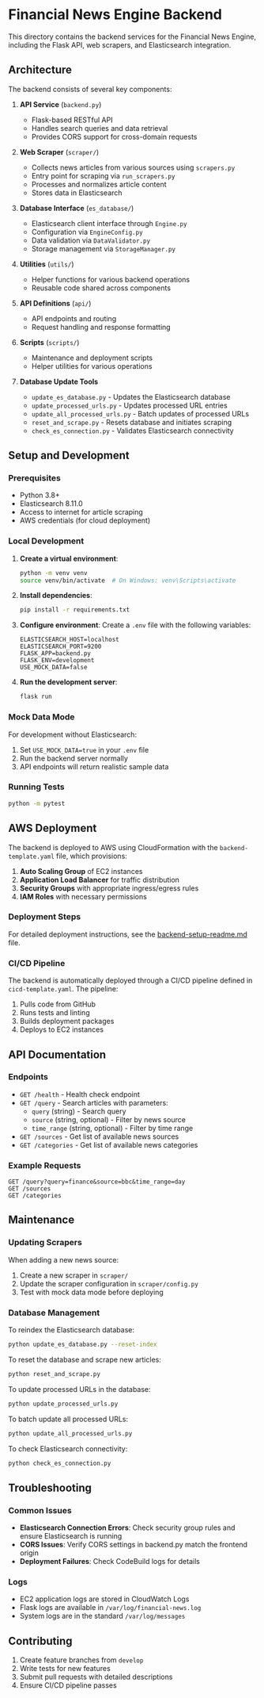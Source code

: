 # Financial News Engine Backend

This directory contains the backend services for the Financial News Engine, including the Flask API, web scrapers, and Elasticsearch integration.

## Architecture

The backend consists of several key components:

1. **API Service** (`backend.py`)
   - Flask-based RESTful API
   - Handles search queries and data retrieval
   - Provides CORS support for cross-domain requests

2. **Web Scraper** (`scraper/`)
   - Collects news articles from various sources using `scrapers.py`
   - Entry point for scraping via `run_scrapers.py`
   - Processes and normalizes article content
   - Stores data in Elasticsearch

3. **Database Interface** (`es_database/`)
   - Elasticsearch client interface through `Engine.py`
   - Configuration via `EngineConfig.py`
   - Data validation via `DataValidator.py`
   - Storage management via `StorageManager.py`

4. **Utilities** (`utils/`)
   - Helper functions for various backend operations
   - Reusable code shared across components

5. **API Definitions** (`api/`)
   - API endpoints and routing
   - Request handling and response formatting

6. **Scripts** (`scripts/`)
   - Maintenance and deployment scripts
   - Helper utilities for various operations

7. **Database Update Tools**
   - `update_es_database.py` - Updates the Elasticsearch database
   - `update_processed_urls.py` - Updates processed URL entries
   - `update_all_processed_urls.py` - Batch updates of processed URLs
   - `reset_and_scrape.py` - Resets database and initiates scraping
   - `check_es_connection.py` - Validates Elasticsearch connectivity

## Setup and Development

### Prerequisites

- Python 3.8+
- Elasticsearch 8.11.0
- Access to internet for article scraping
- AWS credentials (for cloud deployment)

### Local Development

1. **Create a virtual environment**:
   ```bash
   python -m venv venv
   source venv/bin/activate  # On Windows: venv\Scripts\activate
   ```

2. **Install dependencies**:
   ```bash
   pip install -r requirements.txt
   ```

3. **Configure environment**:
   Create a `.env` file with the following variables:
   ```
   ELASTICSEARCH_HOST=localhost
   ELASTICSEARCH_PORT=9200
   FLASK_APP=backend.py
   FLASK_ENV=development
   USE_MOCK_DATA=false
   ```

4. **Run the development server**:
   ```bash
   flask run
   ```

### Mock Data Mode

For development without Elasticsearch:

1. Set `USE_MOCK_DATA=true` in your `.env` file
2. Run the backend server normally
3. API endpoints will return realistic sample data

### Running Tests

```bash
python -m pytest
```

## AWS Deployment

The backend is deployed to AWS using CloudFormation with the `backend-template.yaml` file, which provisions:

1. **Auto Scaling Group** of EC2 instances
2. **Application Load Balancer** for traffic distribution
3. **Security Groups** with appropriate ingress/egress rules
4. **IAM Roles** with necessary permissions

### Deployment Steps

For detailed deployment instructions, see the [backend-setup-readme.md](../backend-setup-readme.md) file.

### CI/CD Pipeline

The backend is automatically deployed through a CI/CD pipeline defined in `cicd-template.yaml`. The pipeline:

1. Pulls code from GitHub
2. Runs tests and linting
3. Builds deployment packages
4. Deploys to EC2 instances

## API Documentation

### Endpoints

- `GET /health` - Health check endpoint
- `GET /query` - Search articles with parameters:
  - `query` (string) - Search query
  - `source` (string, optional) - Filter by news source
  - `time_range` (string, optional) - Filter by time range
- `GET /sources` - Get list of available news sources
- `GET /categories` - Get list of available news categories

### Example Requests

```
GET /query?query=finance&source=bbc&time_range=day
GET /sources
GET /categories
```

## Maintenance

### Updating Scrapers

When adding a new news source:

1. Create a new scraper in `scraper/`
2. Update the scraper configuration in `scraper/config.py`
3. Test with mock data mode before deploying

### Database Management

To reindex the Elasticsearch database:

```bash
python update_es_database.py --reset-index
```

To reset the database and scrape new articles:

```bash
python reset_and_scrape.py
```

To update processed URLs in the database:

```bash
python update_processed_urls.py
```

To batch update all processed URLs:

```bash
python update_all_processed_urls.py
```

To check Elasticsearch connectivity:

```bash
python check_es_connection.py
```

## Troubleshooting

### Common Issues

- **Elasticsearch Connection Errors**: Check security group rules and ensure Elasticsearch is running
- **CORS Issues**: Verify CORS settings in backend.py match the frontend origin
- **Deployment Failures**: Check CodeBuild logs for details

### Logs

- EC2 application logs are stored in CloudWatch Logs
- Flask logs are available in `/var/log/financial-news.log`
- System logs are in the standard `/var/log/messages`

## Contributing

1. Create feature branches from `develop`
2. Write tests for new features
3. Submit pull requests with detailed descriptions
4. Ensure CI/CD pipeline passes 